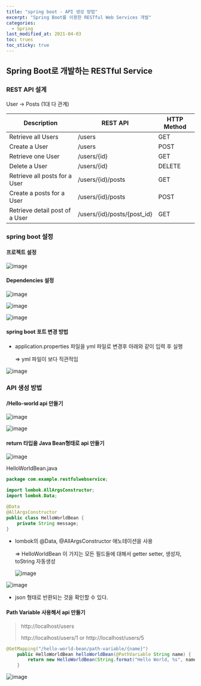 ```yaml
---
title: "spring boot - API 생성 방법"
excerpt: "Spring Boot를 이용한 RESTful Web Services 개발"
categories:
  - Spring
last_modified_at: 2021-04-03
toc: trues
toc_sticky: true
---
```


## Spring Boot로 개발하는 RESTful Service

### REST API 설계

User -> Posts (1대 다 관계)

| Description                    | REST API                    | HTTP Method |
| ------------------------------ | --------------------------- | ----------- |
| Retrieve all Users             | /users                      | GET         |
| Create a User                  | /users                      | POST        |
| Retrieve one User              | /users/{id}                 | GET         |
| Delete a User                  | /users/{id}                 | DELETE      |
| Retrieve all posts for a User  | /users/{id}/posts           | GET         |
| Create a posts for a User      | /users/{id}/posts           | POST        |
| Retrieve detail post of a User | /users/{id}/posts/{post_id} | GET         |



### spring boot 설정

#### 프로젝트 설정

![image](https://user-images.githubusercontent.com/17541671/113429302-43efa380-9413-11eb-9ee0-bf947b449d72.png)

#### Dependencies 설정

![image](https://user-images.githubusercontent.com/17541671/113429394-6aadda00-9413-11eb-93be-0c0f3a65f9b9.png)

![image](https://user-images.githubusercontent.com/17541671/113429524-a34db380-9413-11eb-97e0-035733a07580.png)

![image](https://user-images.githubusercontent.com/17541671/113429576-b6f91a00-9413-11eb-9c5f-cf612d18a747.png)



#### spring boot 포트 변경 방법

- application.properties 파일을 yml 파일로 변경후 아래와 같이 입력 후 실행

  => yml 파일이 보다 직관적임

![image](https://user-images.githubusercontent.com/17541671/113431361-98485280-9416-11eb-8834-f48477eea5ab.png)



### API 생성 방법

#### /Hello-world api 만들기

![image](https://user-images.githubusercontent.com/17541671/113432270-07727680-9418-11eb-8e0d-d68eea1f8444.png)

![image](https://user-images.githubusercontent.com/17541671/113432405-47395e00-9418-11eb-80d5-9d5fe7e8fb08.png)

#### return 타입을 Java Bean형태로 api 만들기

![image](https://user-images.githubusercontent.com/17541671/113433806-d6e00c00-941a-11eb-846e-0d0bccad045f.png)

HelloWorldBean.java

```java
package com.example.restfulwebservice;

import lombok.AllArgsConstructor;
import lombok.Data;

@Data
@AllArgsConstructor
public class HelloWorldBean {
    private String message;
}

```

- lombok의 @Data, @AllArgsConstructor 애노테이션을 사용

  =>  HelloWorldBean 이 가지는 모든 필드들에 대해서 getter setter, 생성자, toString 자동생성

  ![image](https://user-images.githubusercontent.com/17541671/113433974-20305b80-941b-11eb-8c9d-842a8b35349a.png)

![image](https://user-images.githubusercontent.com/17541671/113433653-984a5180-941a-11eb-8f85-52ac16421d6e.png)

- json 형태로 반환되는 것을 확인할 수 있다.



#### Path Variable 사용해서 api 만들기

> http://localhost/users
>
> http://localhost/users/1 or http://localhost/users/5

```java
@GetMapping("/hello-world-bean/path-variable/{name}")
    public HelloWorldBean helloWorldBean(@PathVariable String name) {
        return new HelloWorldBean(String.format("Hello World, %s", name));
    }
```

![image](https://user-images.githubusercontent.com/17541671/113435798-7f439f80-941e-11eb-935c-78d974fef9fc.png)
